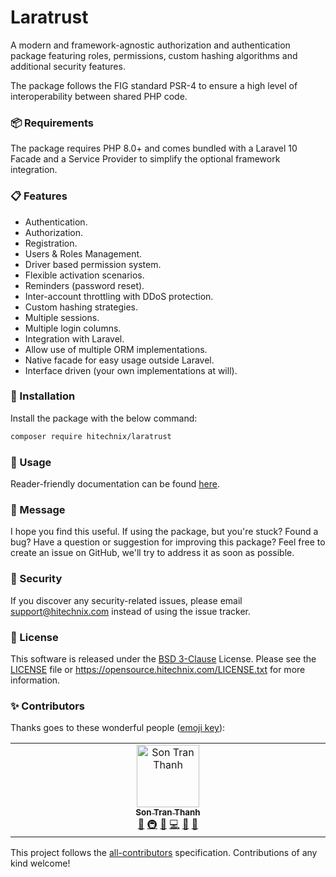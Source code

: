 # Laratrust

A modern and framework-agnostic authorization and authentication package featuring roles, permissions, custom hashing algorithms and additional security features.

The package follows the FIG standard PSR-4 to ensure a high level of interoperability between shared PHP code.

### 📦 Requirements

The package requires PHP 8.0+ and comes bundled with a Laravel 10 Facade and a Service Provider to simplify the optional framework integration.

### 📋 Features

- Authentication.
- Authorization.
- Registration.
- Users & Roles Management.
- Driver based permission system.
- Flexible activation scenarios.
- Reminders (password reset).
- Inter-account throttling with DDoS protection.
- Custom hashing strategies.
- Multiple sessions.
- Multiple login columns.
- Integration with Laravel.
- Allow use of multiple ORM implementations.
- Native facade for easy usage outside Laravel.
- Interface driven (your own implementations at will).

### 🔧 Installation

Install the package with the below command:

```sh
composer require hitechnix/laratrust
```

### 📝 Usage

Reader-friendly documentation can be found [here][link-docs].

### 📨 Message

I hope you find this useful. If using the package, but you're stuck? Found a bug? Have a question or suggestion for improving this package? Feel free to create an issue on GitHub, we'll try to address it as soon as possible.

### 🔐 Security

If you discover any security-related issues, please email support@hitechnix.com instead of using the issue tracker.

### 📖 License

This software is released under the [BSD 3-Clause][link-license] License. Please see the [LICENSE](LICENSE) file
or https://opensource.hitechnix.com/LICENSE.txt for more information.

### ✨ Contributors

Thanks goes to these wonderful people ([emoji key](https://allcontributors.org/docs/en/emoji-key)):

<!-- ALL-CONTRIBUTORS-LIST:START - Do not remove or modify this section -->
<!-- prettier-ignore-start -->
<!-- markdownlint-disable -->
<table>
  <td align="center" valign="top" width="14.28%">
    <a href="https://trants.me">
      <img src="https://avatars.githubusercontent.com/u/40693126?v=4?s=100" width="100px;" alt="Son Tran Thanh" />
      <br />
      <sub>
        <b>Son Tran Thanh</b>
      </sub>
    </a>
    <br />
    <a href="#tool-trants" title="Tools">🔧</a>
    <a href="#infra-trants" title="Infrastructure (Hosting, Build-Tools, etc)">🚇</a>
    <a href="#maintenance-trants" title="Maintenance">🚧</a>
    <a href="https://github.com/hitechnix/laratrust/commits?author=trants" title="Code">💻</a>
    <a href="https://github.com/hitechnix/laratrust/commits?author=trants" title="Documentation">📖</a>
    <a href="https://github.com/hitechnix/laratrust/pulls?q=is%3Apr+reviewed-by%3Atrants" title="Reviewed Pull Requests">👀</a>
  </td>
</table>

<!-- markdownlint-restore -->
<!-- prettier-ignore-end -->

<!-- ALL-CONTRIBUTORS-LIST:END -->

This project follows the [all-contributors](https://allcontributors.org) specification.
Contributions of any kind welcome!

[link-docs]: https://opensource.hitechnix.com/manual/laratrust
[link-license]: https://opensource.org/license/bsd-3-clause
